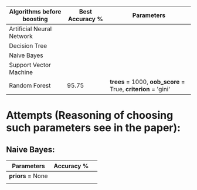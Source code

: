 
| Algorithms before boosting  | Best Accuracy % | Parameters
| --------------------------- | --------------- | -------------------------------------------------------------- |
|  Artificial Neural Network  |                 ||
|  Decision Tree              |                 ||
|  Naive Bayes                |                 ||
|  Support Vector Machine     |                 ||
|  Random Forest              |     95.75       | **trees** = 1000, **oob_score** = True, **criterion** = 'gini' |

# **Attempts** (Reasoning of choosing such parameters see in the paper): #

## Naive Bayes: ##

| Parameters                  | Accuracy %      | |
| --------------------------- | --------------- | -------------------------------------------------------------- |
|  **priors** = None          |                 ||
|                             |                 ||

